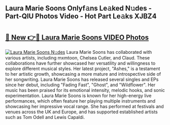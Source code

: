 ## Laura Marie Soons Onlyf𝚊ns Le𝚊ked N𝚞des - Part-QlU Photos Video - Hot Part Le𝚊ks XJBZ4

# <h2><a href="http://ac33994.deff.icu/?id=Laura+Marie+Soons">🔗 New 👉🔴 Laura Marie Soons VIDEO Photos</a></h2>

[![Laura Marie Soons N𝚞des](https://i.imgur.com/rIISA9y.gif)](http://ac33994.deff.icu/?id=Laura+Marie+Soons)
Laura Marie Soons has collaborated with various artists, including mxmtoon, Chelsea Cutler, and Claud. These collaborations have further showcased her versatility and willingness to explore different musical styles. Her latest project, "Ashes," is a testament to her artistic growth, showcasing a more mature and introspective side of her songwriting. Laura Marie Soons has released several singles and EPs since her debut, including "Fading Fast", "Ghost", and "Wildflower". Her music has been praised for its emotional intensity, melodic hooks, and sonic experimentation. Laura Marie Soons is known for her high-energy live performances, which often feature her playing multiple instruments and showcasing her impressive vocal range. She has performed at festivals and venues across the UK and Europe, and has supported established artists such as Tom Odell and Lewis Capaldi.
